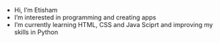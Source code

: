 - Hi, I’m Etisham
- I’m interested in programming and creating apps
- I’m currently learning HTML, CSS and Java Sciprt and improving my skills in Python

<!---
hussaine1/hussaine1 is a ✨ special ✨ repository because its `README.md` (this file) appears on your GitHub profile.
You can click the Preview link to take a look at your changes.
--->
